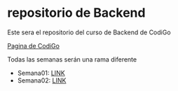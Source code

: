 # repositorio de Backend

Este sera el repositorio del curso de Backend de CodiGo

<a href="https://codigo.edu.pe">Pagina de CodiGo</a>

Todas las semanas serán una rama diferente

- Semana01: <a href="https://google.com">LINK</a>
- Semana02: <a href="https://google.com">LINK</a>